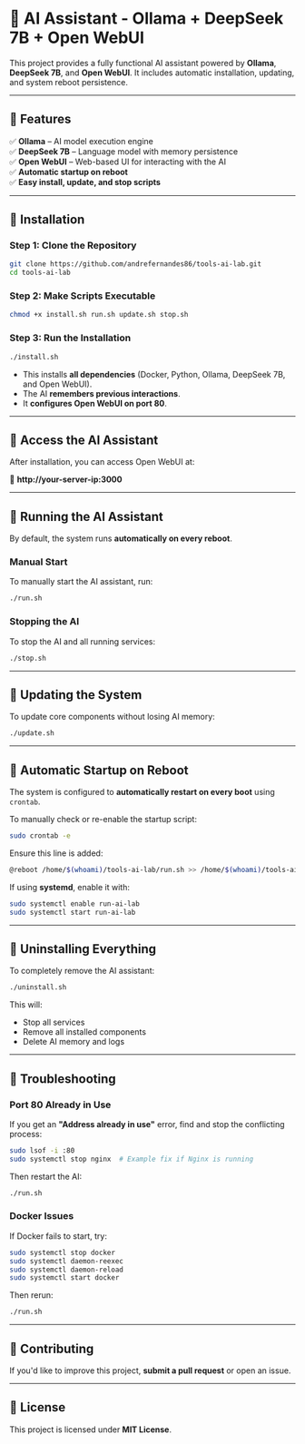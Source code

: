 # 🚀 AI Assistant - Ollama + DeepSeek 7B + Open WebUI

This project provides a fully functional AI assistant powered by **Ollama**, **DeepSeek 7B**, and **Open WebUI**. It includes automatic installation, updating, and system reboot persistence.

---

## **📌 Features**
✅ **Ollama** – AI model execution engine  
✅ **DeepSeek 7B** – Language model with memory persistence  
✅ **Open WebUI** – Web-based UI for interacting with the AI  
✅ **Automatic startup on reboot**  
✅ **Easy install, update, and stop scripts**

---

## **📌 Installation**
### **Step 1: Clone the Repository**
```bash
git clone https://github.com/andrefernandes86/tools-ai-lab.git
cd tools-ai-lab
```

### **Step 2: Make Scripts Executable**
```bash
chmod +x install.sh run.sh update.sh stop.sh
```

### **Step 3: Run the Installation**
```bash
./install.sh
```
- This installs **all dependencies** (Docker, Python, Ollama, DeepSeek 7B, and Open WebUI).
- The AI **remembers previous interactions**.
- It **configures Open WebUI on port 80**.

---

## **📌 Access the AI Assistant**
After installation, you can access Open WebUI at:

🔗 **http://your-server-ip:3000**

---

## **📌 Running the AI Assistant**
By default, the system runs **automatically on every reboot**.

### **Manual Start**
To manually start the AI assistant, run:
```bash
./run.sh
```

### **Stopping the AI**
To stop the AI and all running services:
```bash
./stop.sh
```

---

## **📌 Updating the System**
To update core components without losing AI memory:
```bash
./update.sh
```

---

## **📌 Automatic Startup on Reboot**
The system is configured to **automatically restart on every boot** using `crontab`.

To manually check or re-enable the startup script:
```bash
sudo crontab -e
```
Ensure this line is added:
```bash
@reboot /home/$(whoami)/tools-ai-lab/run.sh >> /home/$(whoami)/tools-ai-lab/logs/run.log 2>&1
```

If using **systemd**, enable it with:
```bash
sudo systemctl enable run-ai-lab
sudo systemctl start run-ai-lab
```

---

## **📌 Uninstalling Everything**
To completely remove the AI assistant:
```bash
./uninstall.sh
```
This will:
- Stop all services
- Remove all installed components
- Delete AI memory and logs

---

## **📌 Troubleshooting**
### **Port 80 Already in Use**
If you get an **"Address already in use"** error, find and stop the conflicting process:
```bash
sudo lsof -i :80
sudo systemctl stop nginx  # Example fix if Nginx is running
```
Then restart the AI:
```bash
./run.sh
```

### **Docker Issues**
If Docker fails to start, try:
```bash
sudo systemctl stop docker
sudo systemctl daemon-reexec
sudo systemctl daemon-reload
sudo systemctl start docker
```
Then rerun:
```bash
./run.sh
```

---

## **📌 Contributing**
If you'd like to improve this project, **submit a pull request** or open an issue.

---

## **📌 License**
This project is licensed under **MIT License**.
